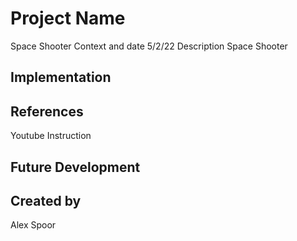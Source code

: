 # Project Name
Space Shooter
Context and date
5/2/22
Description
Space Shooter
## Implementation
## References
Youtube Instruction
## Future Development
## Created by
Alex Spoor
